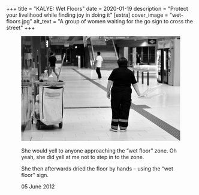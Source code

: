 +++
title = "KALYE: Wet Floors"
date = 2020-01-19
description = "Protect your livelihood while finding joy in doing it"
[extra]
cover_image = "wet-floors.jpg"
alt_text = "A group of women waiting for the go sign to cross the street"
+++

<div class="bannerImage kalye">
    <figure>
        <img src="wet-floors.jpg" alt="A photograph of a man seated in a Metro train solving a Suduko puzzle on a newspaper.">
        <figcaption>
                <p>She would yell to anyone approaching the “wet floor” zone. Oh yeah, she did yell at me not to step in to the zone.
                </p>
                <p>She then afterwards dried the floor by hands – using the “wet floor” sign.</p>
                <p class="orig-postdate">05 June 2012</p>
        </figcaption>
    </figure>
</div>
